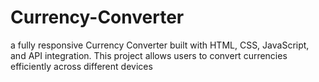 # Currency-Converter
a fully responsive Currency Converter built with HTML, CSS, JavaScript, and API integration. This project allows users to convert currencies efficiently across different devices
